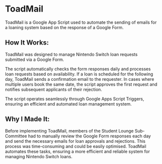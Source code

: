 # ToadMail

ToadMail is a Google App Script used to automate the sending of emails for a loaning system based on the response of a Google Form.

## How It Works:

ToadMail was designed to manage Nintendo Switch loan requests submitted via a Google Form. 

The script automatically checks the form responses daily and processes loan requests based on availability. If a loan is scheduled for the following day, ToadMail sends a confirmation email to the requester. In cases where multiple users book the same date, the script approves the first request and notifies subsequent applicants of their rejection. 

The script operates seamlessly through Google Apps Script Triggers, ensuring an efficient and automated loan management system.

## Why I Made It:

Before implementing ToadMail, members of the Student Lounge Sub-Committee had to manually review the Google Form responses each day and send the necessary emails for loan approvals and rejections. This process was time-consuming and could be easily optimised. ToadMail automates these tasks, ensuring a more efficient and reliable system for managing Nintendo Switch loans.




